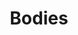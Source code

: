 ---
title: "Bodies"
draft: false
slug: "bodies"
weight: "11"
thumbnail: "illustrations/illustration_016.gif"
mainpage: true
related: true

header: {
	titleimage: "illustrations/project-title_bodies.png"
}

block_selected: {
	description: "(description coming soon)",
	fontcolor: "#fff",
	img: [ 
		{class: "gallery-col-12", path: "illustrations/illustration_bodies-01.png"},
		{class: "gallery-col-12", path: "illustrations/illustration_bodies-02.png"},
		{class: "gallery-col-12", path: "illustrations/illustration_bodies-03.png"}
	]
}

---